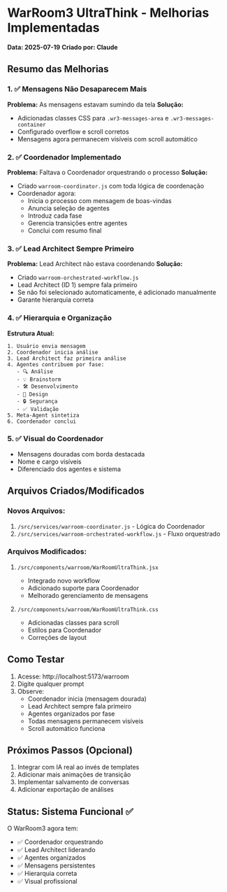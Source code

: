 # WarRoom3 UltraThink - Melhorias Implementadas
**Data: 2025-07-19**
**Criado por: Claude**

## Resumo das Melhorias

### 1. ✅ Mensagens Não Desaparecem Mais
**Problema:** As mensagens estavam sumindo da tela
**Solução:** 
- Adicionadas classes CSS para `.wr3-messages-area` e `.wr3-messages-container`
- Configurado overflow e scroll corretos
- Mensagens agora permanecem visíveis com scroll automático

### 2. ✅ Coordenador Implementado
**Problema:** Faltava o Coordenador orquestrando o processo
**Solução:**
- Criado `warroom-coordinator.js` com toda lógica de coordenação
- Coordenador agora:
  - Inicia o processo com mensagem de boas-vindas
  - Anuncia seleção de agentes
  - Introduz cada fase
  - Gerencia transições entre agentes
  - Conclui com resumo final

### 3. ✅ Lead Architect Sempre Primeiro
**Problema:** Lead Architect não estava coordenando
**Solução:**
- Criado `warroom-orchestrated-workflow.js`
- Lead Architect (ID 1) sempre fala primeiro
- Se não foi selecionado automaticamente, é adicionado manualmente
- Garante hierarquia correta

### 4. ✅ Hierarquia e Organização
**Estrutura Atual:**
```
1. Usuário envia mensagem
2. Coordenador inicia análise
3. Lead Architect faz primeira análise
4. Agentes contribuem por fase:
   - 🔍 Análise
   - 💡 Brainstorm
   - 🛠️ Desenvolvimento
   - 🎨 Design
   - 🔒 Segurança
   - ✅ Validação
5. Meta-Agent sintetiza
6. Coordenador conclui
```

### 5. ✅ Visual do Coordenador
- Mensagens douradas com borda destacada
- Nome e cargo visíveis
- Diferenciado dos agentes e sistema

## Arquivos Criados/Modificados

### Novos Arquivos:
1. `/src/services/warroom-coordinator.js` - Lógica do Coordenador
2. `/src/services/warroom-orchestrated-workflow.js` - Fluxo orquestrado

### Arquivos Modificados:
1. `/src/components/warroom/WarRoomUltraThink.jsx`
   - Integrado novo workflow
   - Adicionado suporte para Coordenador
   - Melhorado gerenciamento de mensagens

2. `/src/components/warroom/WarRoomUltraThink.css`
   - Adicionadas classes para scroll
   - Estilos para Coordenador
   - Correções de layout

## Como Testar

1. Acesse: http://localhost:5173/warroom
2. Digite qualquer prompt
3. Observe:
   - Coordenador inicia (mensagem dourada)
   - Lead Architect sempre fala primeiro
   - Agentes organizados por fase
   - Todas mensagens permanecem visíveis
   - Scroll automático funciona

## Próximos Passos (Opcional)

1. Integrar com IA real ao invés de templates
2. Adicionar mais animações de transição
3. Implementar salvamento de conversas
4. Adicionar exportação de análises

## Status: Sistema Funcional ✅

O WarRoom3 agora tem:
- ✅ Coordenador orquestrando
- ✅ Lead Architect liderando
- ✅ Agentes organizados
- ✅ Mensagens persistentes
- ✅ Hierarquia correta
- ✅ Visual profissional